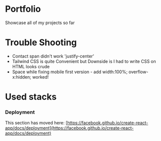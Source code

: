 # Portfolio 
Showcase all of my projects so far

# Trouble Shooting
- Contact span didn't work 'justify-center'
- Tailwind CSS is quite Convenient but Downside is I had to write CSS on HTML looks crude
- Space while fixing mobile first version - add width:100%;
overflow-x:hidden; worked!


# Used stacks


### Deployment

This section has moved here: [https://facebook.github.io/create-react-app/docs/deployment](https://facebook.github.io/create-react-app/docs/deployment)

